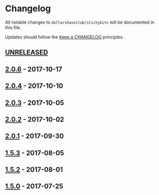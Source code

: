 # Changelog

All notable changes to `dollarshaveclub/stickybits` will be documented in this file.

Updates should follow the [Keep a CHANGELOG](http://keepachangelog.com/) principles.

## [UNRELEASED]

## [2.0.6] - 2017-10-17

## [2.0.4] - 2017-10-10

## [2.0.3] - 2017-10-05

## [2.0.2] - 2017-10-02

## [2.0.1] - 2017-09-30

## [1.5.3] - 2017-08-05

## [1.5.2] - 2017-08-01

## [1.5.0] - 2017-07-25

[unreleased]: https://github.com/dollarshaveclub/stickybits/compare/2.0.6...HEAD
[2.0.6]: https://github.com/dollarshaveclub/stickybits/compare/2.0.4...2.0.6
[2.0.4]: https://github.com/dollarshaveclub/stickybits/compare/2.0.3...2.0.4
[2.0.3]: https://github.com/dollarshaveclub/stickybits/compare/2.0.2...2.0.3
[2.0.2]: https://github.com/dollarshaveclub/stickybits/compare/2.0.1...2.0.2
[2.0.1]: https://github.com/dollarshaveclub/stickybits/compare/1.5.3...2.0.1
[1.5.3]: https://github.com/dollarshaveclub/stickybits/compare/1.5.2...1.5.3
[1.5.2]: https://github.com/dollarshaveclub/stickybits/compare/1.5.0...1.5.2
[1.5.0]: https://github.com/dollarshaveclub/stickybits/compare/1.4.4...1.5.0
